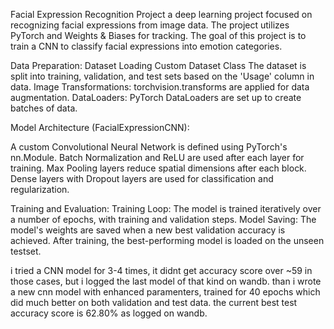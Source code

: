Facial Expression Recognition Project
a deep learning project focused on recognizing facial expressions from image data. The project utilizes PyTorch and Weights & Biases for tracking.
The goal of this project is to train a CNN to classify facial expressions into emotion categories. 

Data Preparation:
Dataset Loading
Custom Dataset Class 
The dataset is split into training, validation, and test sets based on the 'Usage' column in data.
Image Transformations: torchvision.transforms are applied for data augmentation.
DataLoaders: PyTorch DataLoaders are set up to create batches of data.

Model Architecture (FacialExpressionCNN):

A custom Convolutional Neural Network is defined using PyTorch's nn.Module.
Batch Normalization and ReLU are used after each layer for training.
Max Pooling layers reduce spatial dimensions after each block.
Dense layers with Dropout layers are used for classification and regularization.

Training and Evaluation:
Training Loop: The model is trained iteratively over a number of epochs, with training and validation steps.
Model Saving: The model's weights are saved when a new best validation accuracy is achieved.
After training, the best-performing model is loaded on the unseen testset.

i tried a CNN model for 3-4 times, it didnt get accuracy score over ~59 in those cases, but i logged the last model of that kind on wandb. than i wrote a new cnn model with enhanced paramenters, trained for 40 epochs which did much better on both validation and test data. the current best test accuracy score is 62.80% as logged on wandb.



